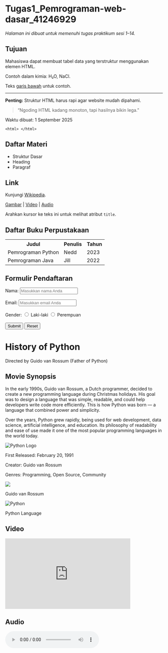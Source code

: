 # Tugas1_Pemrograman-web-dasar_41246929


  <!-- 1. Struktur Dasar -->
  
  <p><em>Halaman ini dibuat untuk memenuhi tugas praktikum sesi 1–14.</em></p>

  <!-- 2. Heading & Paragraf -->
  <h2>Tujuan</h2>
  <p>Mahasiswa dapat membuat tabel data yang terstruktur menggunakan elemen HTML.</p>

  <!-- 3. Teks Khusus -->
  <p>Contoh dalam kimia: H₂O, NaCl.
  <p>Teks <u>garis bawah</u> untuk contoh.</p>

  <!-- 4. Pemisah Konten -->
  <hr>

  <!-- 5. Penekanan & Kutipan -->
  <p><strong>Penting:</strong> Struktur HTML harus rapi agar website mudah dipahami.</p>
  <blockquote>“Ngoding HTML kadang monoton, tapi hasilnya bikin lega.”</blockquote>

  <!-- 6. Extra Tags -->
  <section>
    <p>Waktu dibuat: <time datetime="2025-08-28">1 September 2025</time></p>
    <code>&lt;html&gt; &lt;/html&gt;</code>
  </section>

  <!-- 7. List -->
  <h2>Daftar Materi</h2>
  <ul>
    <li>Struktur Dasar</li>
    <li>Heading</li>
    <li>Paragraf</li>
  </ul>

  <!-- 8. Link & Multipage -->
  <h2>Link</h2>
  <p>Kunjungi <a href="https://www.wikipedia.org" target="_blank" rel="noopener">Wikipedia</a>.</p>
  <nav>
    <a href="#gambar">Gambar</a> | 
    <a href="#video">Video</a> | 
    <a href="#audio">Audio</a>
  </nav>

  <!-- 9. Atribut -->
  <p title="Tooltip contoh">Arahkan kursor ke teks ini untuk melihat atribut <code>title</code>.</p>

  <!-- 10. Tabel -->
  <h2>Daftar Buku Perpustakaan</h2>
  <table>
    <tr><th>Judul</th><th>Penulis</th><th>Tahun</th></tr>
    <tr><td>Pemrograman Python</td><td>Nedd</td><td>2023</td></tr>
    <tr><td>Pemrograman Java</td><td>Jill</td><td>2022</td></tr>
  </table>

  <!-- 11. Form -->
  <h2>Formulir Pendaftaran</h2>
  <form>
    <label for="nama">Nama:</label> <input type="text" id="nama" name="nama" placeholder="Masukkan nama Anda" title="Nama lengkap"><br><br>
    <label for="email">Email:</label> <input type="email" id="email" name="email" title="Masukkan alamat email Anda" placeholder="Masukkan email Anda"><br><br>
    Gender: 
      <input type="radio" id="genderL" name="gender" value="L" title="Pilih Laki-laki">
      <label for="genderL">Laki-laki</label>
      <input type="radio" id="genderP" name="gender" value="P" title="Pilih Perempuan">
      <label for="genderP">Perempuan</label><br><br>
    <input type="submit" value="Submit">
    <input type="reset" value="Reset">
  </form>

<!DOCTYPE html>
<html lang="en">
<head>
  <meta charset="UTF-8">
  <meta name="viewport" content="width=device-width, initial-scale=1.0">
 
</head>
<body>

  <div class="header">
    <h1>History of Python</h1>
    <p>Directed by Guido van Rossum (Father of Python)</p>
  </div>

  <div class="section">
    <h2>Movie Synopsis</h2>
    <div class="synopsis">
      <p>
        In the early 1990s, Guido van Rossum, a Dutch programmer,
        decided to create a new programming language during Christmas holidays.
        His goal was to design a language that was simple, readable,
        and could help developers write code more efficiently.
        This is how Python was born — a language that combined power and simplicity.
      </p>
      <p>
        Over the years, Python grew rapidly, being used for web development,
        data science, artificial intelligence, and education.
        Its philosophy of readability and ease of use
        made it one of the most popular programming languages in the world today.
      </p>
      <img src="https://www.python.org/static/community_logos/python-logo.png" alt="Python Logo">
    </div>

   <div class="info">
      <p>First Released: February 20, 1991</p>
      <p>Creator: Guido van Rossum</p>
      <p>Genres: Programming, Open Source, Community</p>
    </div>

  <div class="characters">
      <div>
        <img src="https://gvanrossum.github.io/images/guido-headshot-2019.jpg">
        <p>Guido van Rossum</p>
      </div>
      <div>
        <img src="https://www.python.org/static/community_logos/python-powered-h-140x182.png" alt="Python">
        <p>Python Language</p>
      </div>
    </div>
  </div>

</body>
</html>



<!-- 13. Video -->
<h2 id="video">Video</h2>
<iframe width="400" height="225" class="custom-iframe"
    src="https://youtu.be/J0Aq44Pze-w?si=vFrv0FGsbU-FXqNT"
    title="Kisah Python, oleh Penciptanya, Guido van Rossum"
    frameborder="0"
    allow="accelerometer; autoplay; clipboard-write; encrypted-media; gyroscope; picture-in-picture"
    allowfullscreen>
  </iframe>
<div class="video-container">
  </div>
</div>

  <!-- 14. Audio -->
  <h2 id="audio">Audio</h2>
  <audio controls>
    <source src="https://youtu.be/xxpg9_2on3I?si=fK0IGzrHr_LPGqhX">
  </audio>

</body>
</html>
